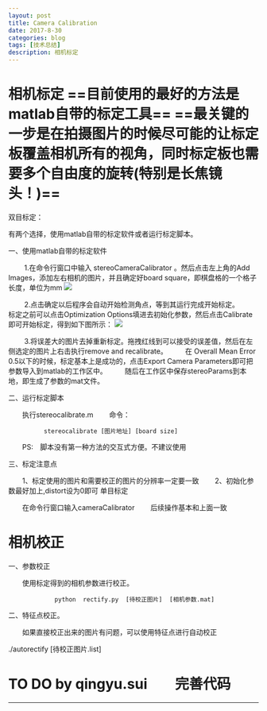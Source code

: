 ```yaml
---
layout: post
title: Camera Calibration
date: 2017-8-30
categories: blog
tags: [技术总结]
description: 相机标定
---
```


# 相机标定 ==目前使用的最好的方法是matlab自带的标定工具== ==最关键的一步是在拍摄图片的时候尽可能的让标定板覆盖相机所有的视角，同时标定板也需要多个自由度的旋转(特别是长焦镜头！)==

双目标定：

有两个选择，使用matlab自带的标定软件或者运行标定脚本。

一、使用matlab自带的标定软件

   1.在命令行窗口中输入 stereoCameraCalibrator 。然后点击左上角的Add Images，添加左右相机的图片，并且确定好board square，即棋盘格的一个格子长度，单位为mm
![](./image/image1.png)

   2.点击确定以后程序会自动开始检测角点，等到其运行完成开始标定。    标定之前可以点击Optimization Options填进去初始化参数，然后点击Calibrate 即可开始标定，得到如下图所示：
![](./image/image2.png)

   3.将误差大的图片去掉重新标定。拖拽红线到可以接受的误差值，然后在左侧选定的图片上右击执行remove and recalibrate。    在 Overall Mean Error 0.5以下的时候，标定基本上是成功的，点击Export Camera Parameters即可把参数导入到matlab的工作区中。    随后在工作区中保存stereoParams到本地，即生成了参数的mat文件。

二、运行标定脚本

  执行stereocalibrate.m
  命令：

              stereocalibrate [图片地址] [board size]

  PS: 脚本没有第一种方法的交互式方便。不建议使用

三、标定注意点

  1、标定使用的图片和需要校正的图片的分辨率一定要一致   2、初始化参数最好加上,distort设为0即可
单目标定

  在命令行窗口输入cameraCalibrator   后续操作基本和上面一致

# 相机校正

一、参数校正

  使用标定得到的相机参数进行校正。

                 python  rectify.py  [待校正图片]  [相机参数.mat]

二、特征点校正。

  如果直接校正出来的图片有问题，可以使用特征点进行自动校正

 ./autorectify  [待校正图片.list]

# TO DO by qingyu.sui  完善代码



------------------

